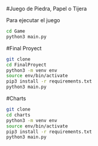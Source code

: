 #Juego de Piedra, Papel o Tijera

Para ejecutar el juego
```sh
cd Game
python3 main.py
```

#Final Proyect
```sh
git clone
cd FinalProyect
python3 -m venv env
source env/bin/activate
pip3 install -r requirements.txt
python3 main.py
```
#Charts
```sh
git clone
cd charts
python3 -m venv env
source env/bin/activate
pip3 install -r requirements.txt
python3 main.py
```
